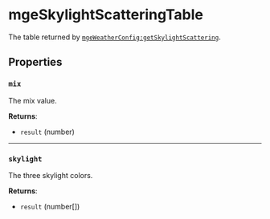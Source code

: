 # mgeSkylightScatteringTable
<div class="search_terms" style="display: none">mgeskylightscatteringtable</div>

<!---
	This file is autogenerated. Do not edit this file manually. Your changes will be ignored.
	More information: https://github.com/MWSE/MWSE/tree/master/docs
-->

The table returned by [`mgeWeatherConfig:getSkylightScattering`](https://mwse.github.io/MWSE/types/mgeWeatherConfig/).

## Properties

### `mix`
<div class="search_terms" style="display: none">mix</div>

The mix value.

**Returns**:

* `result` (number)

***

### `skylight`
<div class="search_terms" style="display: none">skylight</div>

The three skylight colors.

**Returns**:

* `result` (number[])

